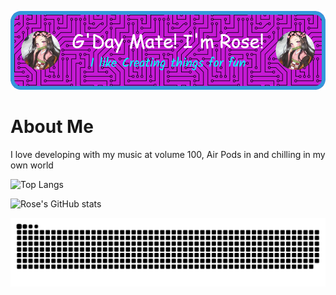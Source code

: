 ![Header](./Assets/Images/Header.png)

# About Me
I love developing with my music at volume 100, Air Pods in and chilling in my own world

![Top Langs](https://github-readme-stats.vercel.app/api/top-langs/?username=risetothetop2127&langs_count=10) 

![Rose's GitHub stats](https://github-readme-stats.vercel.app/api?username=risetothetop2127&count_private=true&show_icons=true&include_all_commits=true)

<img src="https://github.com/Platane/snk/raw/output/github-contribution-grid-snake.svg" alt="e" style="max-width: 100%;">
